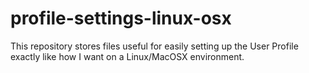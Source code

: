 # profile-settings-linux-osx

This repository stores files useful for easily setting up the User Profile exactly like how I want on a Linux/MacOSX environment.
